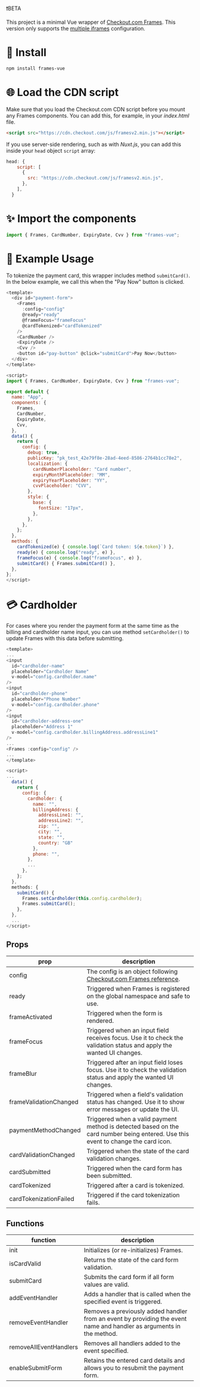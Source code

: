 ❗️BETA

This project is a minimal Vue wrapper of [Checkout.com Frames](https://docs.checkout.com/integrate/frames). This version only supports the [multiple iframes](https://docs.checkout.com/integrate/frames/frames-customization-guide#Framescustomizationguide-Multipleiframes) configuration.

# :rocket: Install

```bash
npm install frames-vue
```

# :globe_with_meridians: Load the CDN script

Make sure that you load the Checkout&#46;com CDN script before you mount any Frames components. You can add this, for example, in your _index.html_ file.

```html
<script src="https://cdn.checkout.com/js/framesv2.min.js"></script>
```

If you use server-side rendering, such as with _Nuxt.js_, you can add this inside your `head` object `script` array:

```js
head: {
    script: [
      {
        src: "https://cdn.checkout.com/js/framesv2.min.js",
      },
    ],
  }
```

# :sparkles: Import the components

```js
import { Frames, CardNumber, ExpiryDate, Cvv } from "frames-vue";
```

# :book: Example Usage

To tokenize the payment card, this wrapper includes method `submitCard()`. In the below example, we call this when the "Pay Now" button is clicked.

```js
<template>
  <div id="payment-form">
    <Frames
      :config="config"
      @ready="ready"
      @frameFocus="frameFocus"
      @cardTokenized="cardTokenized"
    />
    <CardNumber />
    <ExpiryDate />
    <Cvv />
    <button id="pay-button" @click="submitCard">Pay Now</button>
  </div>
</template>

<script>
import { Frames, CardNumber, ExpiryDate, Cvv } from "frames-vue";

export default {
  name: "App",
  components: {
    Frames,
    CardNumber,
    ExpiryDate,
    Cvv,
  },
  data() {
    return {
      config: {
        debug: true,
        publicKey: "pk_test_42e79f8e-28ad-4eed-8586-2764b1cc78e2",
        localization: {
          cardNumberPlaceholder: "Card number",
          expiryMonthPlaceholder: "MM",
          expiryYearPlaceholder: "YY",
          cvvPlaceholder: "CVV",
        },
        style: {
          base: {
            fontSize: "17px",
          },
        },
      },
    };
  },
  methods: {
    cardTokenized(e) { console.log(`Card token: ${e.token}`) },
    ready(e) { console.log("ready", e) },
    frameFocus(e) { console.log("frameFocus", e) },
    submitCard() { Frames.submitCard() },
  },
};
</script>
```

# :credit_card: Cardholder

For cases where you render the payment form at the same time as the billing and cardholder name input, you can use method `setCardholder()` to update Frames with this data before submitting.

```js
<template>
...
<input
  id="cardholder-name"
  placeholder="Cardholder Name"
  v-model="config.cardholder.name"
/>
<input
  id="cardholder-phone"
  placeholder="Phone Number"
  v-model="config.cardholder.phone"
/>
<input
  id="cardholder-address-one"
  placeholder="Address 1"
  v-model="config.cardholder.billingAddress.addressLine1"
/>
...
<Frames :config="config" />
...
</template>

<script>
...
  data() {
    return {
      config: {
        cardholder: {
          name: "",
          billingAddress: {
            addressLine1: "",
            addressLine2: "",
            zip: "",
            city: "",
            state: "",
            country: "GB"
          },
          phone: "",
        },
        ...
      },
    };
  },
  methods: {
    submitCard() {
      Frames.setCardholder(this.config.cardholder);
      Frames.submitCard();
    },
  },
  ...
</script>
```

## Props

| prop                   | description                                                                                                                                              |
| ---------------------- | -------------------------------------------------------------------------------------------------------------------------------------------------------- |
| config                 | The config is an object following [Checkout.com Frames reference](https://docs.checkout.com/integrate/frames/frames-reference#Framesreference-Configurationoptions). |
| ready                  | Triggered when Frames is registered on the global namespace and safe to use.                                                                             |
| frameActivated         | Triggered when the form is rendered.                                                                                                                     |
| frameFocus             | Triggered when an input field receives focus. Use it to check the validation status and apply the wanted UI changes.                                     |
| frameBlur              | Triggered after an input field loses focus. Use it to check the validation status and apply the wanted UI changes.                                       |
| frameValidationChanged | Triggered when a field's validation status has changed. Use it to show error messages or update the UI.                                                  |
| paymentMethodChanged   | Triggered when a valid payment method is detected based on the card number being entered. Use this event to change the card icon.                        |
| cardValidationChanged  | Triggered when the state of the card validation changes.                                                                                                 |
| cardSubmitted          | Triggered when the card form has been submitted.                                                                                                         |
| cardTokenized          | Triggered after a card is tokenized.                                                                                                                     |
| cardTokenizationFailed | Triggered if the card tokenization fails.                                                                                                                |

## Functions

| function               | description                                                                                                          |
| ---------------------- | -------------------------------------------------------------------------------------------------------------------- |
| init                   | Initializes (or re-initializes) Frames.                                                                              |
| isCardValid            | Returns the state of the card form validation.                                                                       |
| submitCard             | Submits the card form if all form values are valid.                                                                  |
| addEventHandler        | Adds a handler that is called when the specified event is triggered.                                                 |
| removeEventHandler     | Removes a previously added handler from an event by providing the event name and handler as arguments in the method. |
| removeAllEventHandlers | Removes all handlers added to the event specified.                                                                   |
| enableSubmitForm       | Retains the entered card details and allows you to resubmit the payment form.                                        |
